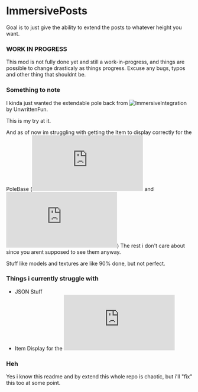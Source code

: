 # ImmersivePosts
Goal is to just give the ability to extend the posts to whatever height you want.

### WORK IN PROGRESS
This mod is not fully done yet and still a work-in-progress, and things are possible to change drasticaly as things progress.
Excuse any bugs, typos and other thing that shouldnt be.

### Something to note
I kinda just wanted the extendable pole back from ![ImmersiveIntegration](https://github.com/UnwrittenFun/ImmersiveIntegration) by UnwrittenFun.

This is my try at it.

And as of now im struggling with getting the Item to display correctly for the PoleBase (![JSON](https://github.com/TwistedGate/ImmersivePoles/blob/master/src/main/resources/assets/immersivepoles/models/block/extendablepost/polebase.json) and ![Java](https://github.com/TwistedGate/ImmersivePoles/blob/master/src/main/java/twistedgate/immersivepoles/common/blocks/BlockPole.java))
The rest i don't care about since you arent supposed to see them anyway.

Stuff like models and textures are like 90% done, but not perfect.

### Things i currently struggle with
 - JSON Stuff
 - Item Display for the ![PoleBase](https://github.com/TwistedGate/ImmersivePoles/blob/master/src/main/resources/assets/immersivepoles/models/block/extendablepost/polebase.json)

### Heh
Yes i know this readme and by extend this whole repo is chaotic, but i'll "fix" this too at some point.
